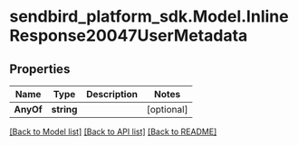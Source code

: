 
# sendbird_platform_sdk.Model.InlineResponse20047UserMetadata

## Properties

Name | Type | Description | Notes
------------ | ------------- | ------------- | -------------
**AnyOf** | **string** |  | [optional] 

[[Back to Model list]](../README.md#documentation-for-models)
[[Back to API list]](../README.md#documentation-for-api-endpoints)
[[Back to README]](../README.md)

